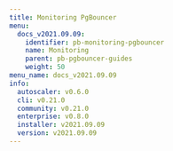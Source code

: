 ```yaml
---
title: Monitoring PgBouncer
menu:
  docs_v2021.09.09:
    identifier: pb-monitoring-pgbouncer
    name: Monitoring
    parent: pb-pgbouncer-guides
    weight: 50
menu_name: docs_v2021.09.09
info:
  autoscaler: v0.6.0
  cli: v0.21.0
  community: v0.21.0
  enterprise: v0.8.0
  installer: v2021.09.09
  version: v2021.09.09
---
```


